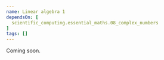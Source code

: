 ```yaml
---
name: Linear algebra 1
dependsOn: [
  scientific_computing.essential_maths.08_complex_numbers
]
tags: []
---
```


Coming soon.
